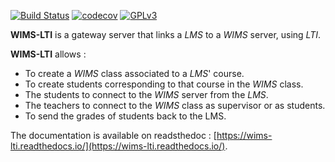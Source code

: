 [![Build Status](https://travis-ci.org/PremierLangage/wims-lti.svg?branch=master)](https://travis-ci.org/PremierLangage/wims-lti)
[![codecov](https://codecov.io/gh/PremierLangage/wims-lti/branch/master/graph/badge.svg)](https://codecov.io/gh/PremierLangage/wims-lti)
[![GPLv3](https://img.shields.io/badge/license-GPLv3-brightgreen.svg)](#)


**WIMS-LTI** is a gateway server that links a *LMS* to a *WIMS* server, using *LTI*.

**WIMS-LTI** allows :

* To create a *WIMS* class associated to a *LMS*' course.
* To create students corresponding to that course in the *WIMS* class.
* The students to connect to the *WIMS* server from the *LMS*.
* The teachers to connect to the *WIMS* class as supervisor or as students.
* To send the grades of students back to the LMS.

The documentation is available on readsthedoc :
[https://wims-lti.readthedocs.io/](https://wims-lti.readthedocs.io/).
